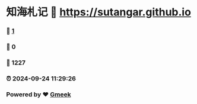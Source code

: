 # 知海札记 :link: https://sutangar.github.io 
### :page_facing_up: [1](https://sutangar.github.io/tag.html) 
### :speech_balloon: 0 
### :hibiscus: 1227 
### :alarm_clock: 2024-09-24 11:29:26 
### Powered by :heart: [Gmeek](https://github.com/Meekdai/Gmeek)
